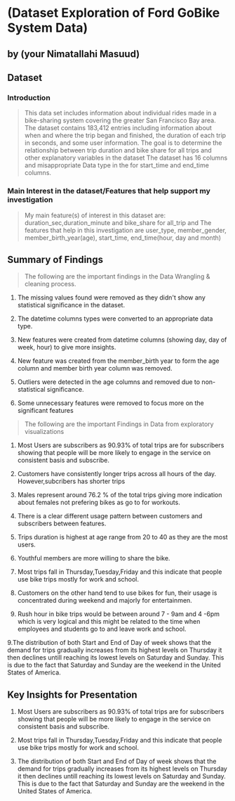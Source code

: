 # (Dataset Exploration of Ford GoBike System Data)
## by (your Nimatallahi Masuud)


## Dataset
### Introduction

> This data set includes information about individual rides made in a bike-sharing system covering the greater San Francisco Bay area.
>The dataset contains 183,412 entries including information about when and where the trip began and finished, the duration of each trip in seconds, and some user information. The goal is to determine the relationship between trip duration and bike share for all trips and other explanatory variables in the dataset
>The dataset has 16 columns and misappropriate Data type in the for start_time and end_time columns.

### Main Interest in the dataset/Features that help support my investigation
>My main feature(s) of interest in this dataset are: duration_sec,duration_minute and bike_share for all_trip and The features that help in this investigation are user_type, member_gender, member_birth_year(age), start_time, end_time(hour, day and month)



## Summary of Findings

> The following are the important findings in the Data Wrangling & cleaning process.

1. The missing values found were removed as they didn't show any statistical significance in the dataset.

2. The datetime columns types were converted to an appropriate data type.

3. New features were created from datetime columns (showing day, day of week, hour) to give more insights.

4. New feature was created from the member_birth year to form the age column and member birth year column was removed.

5. Outliers were detected in the age columns and removed due to non-statistical significance.

6. Some unnecessary features were removed to focus more on the significant features

>The following are the important Findings in Data from exploratory visualizations

1. Most Users are subscribers as 90.93% of total trips are for subscribers showing that people will be more likely to engage in the service on consistent basis and subscribe.

2. Customers have consistently longer trips across all hours of the day. However,subcribers has shorter trips 

2. Males represent around 76.2 % of the total trips giving more indication about females not prefering bikes as go to for workouts.

3. There is a clear different usage pattern between customers and subscribers
between features.

4. Trips duration is highest at age range from 20 to 40 as they are the most users.

5. Youthful members are more willing to share the bike.

6. Most trips fall in Thursday,Tuesday,Friday and this indicate that people use bike trips mostly for work and school. 

7. Customers on the other hand tend to use bikes for fun, their usage is concentrated during weekend and majorly for entertainmen.

8. Rush hour in bike trips would be between around 7 - 9am and 4 -6pm which is very logical and this might be related to the time when employees and students go to and leave work and school.

9.The distribution of both Start and End of Day of week shows that the demand for trips gradually increases from its highest levels on Thursday it then declines untill reaching its lowest levels on Saturday and Sunday. This is due to the fact that Saturday and Sunday are the weekend in the United States of America.


## Key Insights for Presentation

1. Most Users are subscribers as 90.93% of total trips are for subscribers showing that people will be more likely to engage in the service on consistent basis and subscribe.

2. Most trips fall in Thursday,Tuesday,Friday and this indicate that people use bike trips mostly for work and school.

3. The distribution of both Start and End of Day of week shows that the demand for trips gradually increases from its highest levels on Thursday it then declines untill reaching its lowest levels on Saturday and Sunday. This is due to the fact that Saturday and Sunday are the weekend in the United States of America.
